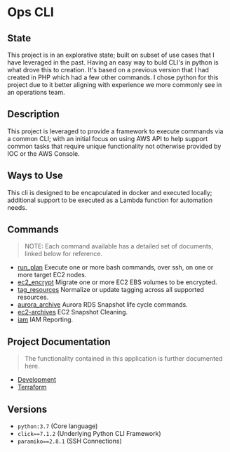 Ops CLI
=======

State 
-----
This project is in an explorative state; built on subset of use cases that I have leveraged in the past. Having an easy way to buld CLI's in python is what drove this to creation. It's based on a previous version that I had created in PHP which had a few other commands. I chose python for this project due to it better aligning with experience we more commonly see in an operations team.

Description
-----------
This project is leveraged to provide a framework to execute commands via a common CLI; with an initial focus on using AWS API to help support common tasks that require unique functionality not otherwise provided by IOC or the AWS Console. 

Ways to Use
-----------
This cli is designed to be encapculated in docker and executed locally; additional support to be executed as a Lambda function for automation needs.

Commands
--------
> NOTE: Each command available has a detailed set of documents, linked below for reference.
- [run_plan](./documentation/commands/run_plan.md) Execute one or more bash commands, over ssh, on one or more target EC2 nodes.
- [ec2_encrypt](./documentation/commands/ec2_encrypt.md) Migrate one or more EC2 EBS volumes to be encrypted.
- [tag_resources](./documentation/commands/tag_resources.md) Normalize or update tagging across all supported resources.
- [aurora_archive](./documentation/commands/aurora_archive.md) Aurora RDS Snapshot life cycle commands.
- [ec2-archives](./documentation/commands/ec2-archives.md) EC2 Snapshot Cleaning. 
- [iam](./documentation/commands/iam.md) IAM Reporting.


Project Documentation 
---------------------
> The functionality contained in this application is further documented here. 
* [Development](./documentation/DEVELOPMENT.md)
* [Terraform](./terraform/README.md)

Versions
--------
- `python:3.7` (Core language)
- `click==7.1.2` (Underlying Python CLI Framework)
- `paramiko==2.8.1` (SSH Connections)